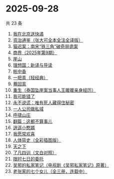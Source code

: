 # 2025-09-28

共 23 条

<!-- BEGIN WEREAD -->
<!-- 最后更新时间 2025-09-28 16:10:24 +0800 -->
1. [我在北京送快递](https://weread.qq.com/web/bookDetail/51532c40813ab7c0ag019c84)
1. [资治通鉴（张大可全本全注全译版）](https://weread.qq.com/web/bookDetail/33532d70813aba6ccg011cd8)
1. [猫迟案：南宋“铁三角”破奇局诡案](https://weread.qq.com/web/bookDetail/a6332650813aba6a9g012871)
1. [商界（2025年第9期）](https://weread.qq.com/web/bookDetail/03f32750813aba78cg010878)
1. [崖山](https://weread.qq.com/web/bookDetail/c4132250813aba76eg014c67)
1. [理想国：新译与导读](https://weread.qq.com/web/bookDetail/46332c90813aba6e7g012fff)
1. [帐中香](https://weread.qq.com/web/bookDetail/e3232920813aba5e1g01341c)
1. [一把青（轻经典）](https://weread.qq.com/web/bookDetail/ede32650813aba723g01661b)
1. [蓦回鸾](https://weread.qq.com/web/bookDetail/14b321d0813aba723g011c1b)
1. [重生（泰国坠崖案当事人王暖暖亲身经历）](https://weread.qq.com/web/bookDetail/f56324b0813aba592g019f29)
1. [我可能错了](https://weread.qq.com/web/bookDetail/253321f0813ab96fcg010512)
1. [永不说谎：唯有死人藏得住秘密](https://weread.qq.com/web/bookDetail/35932830813aba53fg015242)
1. [一人公司做私域](https://weread.qq.com/web/bookDetail/3db325b0813aba6b1g017a43)
1. [呼啸山庄](https://weread.qq.com/web/bookDetail/522324a0813aba395g0114fe)
1. [翻篇：这都不算事儿](https://weread.qq.com/web/bookDetail/2ab321f0813aba67eg01528a)
1. [逍遥小憨婿](https://weread.qq.com/web/bookDetail/b3332f20813aba573g018aea)
1. [我愿常欢喜](https://weread.qq.com/web/bookDetail/6d032db0813ab814cg01374d)
1. [人体简史（全彩插图版）](https://weread.qq.com/web/bookDetail/ef6321d0813ab8cf4g011fa3)
1. [天之下](https://weread.qq.com/web/bookDetail/4de326a0721770aa4de95f4)
1. [了凡四训（文白对照）](https://weread.qq.com/web/bookDetail/7db324f0813aba21eg019948)
1. [限时七日的委托](https://weread.qq.com/web/bookDetail/6d732ed0813aba5e4g017f42)
1. [吴邪的私家笔记（电视剧《吴邪私家笔记》原著）](https://weread.qq.com/web/bookDetail/2c932320813aba08fg0129b2)
1. [老张家的七个女儿（全三册，连载中）](https://weread.qq.com/web/bookDetail/12332100813ab8b6cg0155cf)
<!-- END WEREAD -->